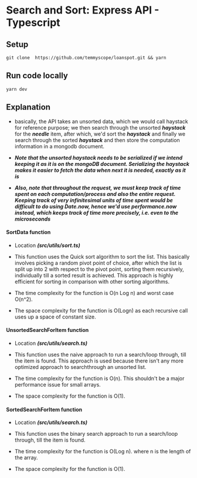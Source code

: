 # Search and Sort: Express API - Typescript

## Setup

```
git clone  https://github.com/temmyscope/loanspot.git && yarn
```

## Run code locally
```
yarn dev
```

## Explanation

- basically, the API takes an unsorted data, which we would call haystack for reference purpose; we then search through the unsorted ***haystack*** for the ***needle*** item, after which, we'd sort the ***haystack*** and finally we search through the sorted ***haystack*** and then store the computation information in a mongodb document.


- ***Note that the unsorted haystack needs to be serialized if we intend keeping it as it is on the mongoDB document. Serializing the haystack makes it easier to fetch the data when next it is needed, exactly as it is***

- ***Also, note that throughout the request, we must keep track of time spent on each computation/process and also the entire request. Keeping track of very infinitesimal units of time spent would be difficult to do using Date.now, hence we'd use performance.now instead, which keeps track of time more precisely, i.e. even to the microseconds***

#### SortData function

- Location ***(src/utils/sort.ts)***

- This function uses the Quick sort algorithm to sort
the list. This basically involves picking a random pivot point of choice, after which the list is split up into 2 with respect to the pivot point, sorting them recursively, individually till a sorted result is achieved.
This approach is highly efficient for sorting in comparison with other sorting algorithms.
- The time complexity for the function is O(n Log n) and worst case O(n^2).
- The space complexity for the function is O(Logn) as each recursive call uses up a space of constant size.


#### UnsortedSearchForItem function

- Location ***(src/utils/search.ts)***

- This function uses the naive approach to run a 
search/loop through, till the item is found. This 
approach is used because there isn't any more optimized 
approach to searchthrough an unsorted list.

- The time complexity for the function is O(n). 
This shouldn't be a major performance issue for 
small arrays.

- The space complexity for the function is O(1).

#### SortedSearchForItem function

- Location ***(src/utils/search.ts)***

- This function uses the binary search approach to 
run a search/loop through, till the item is found.

- The time complexity for the function is O(Log n). 
where n is the length of the array.

- The space complexity for the function is O(1).